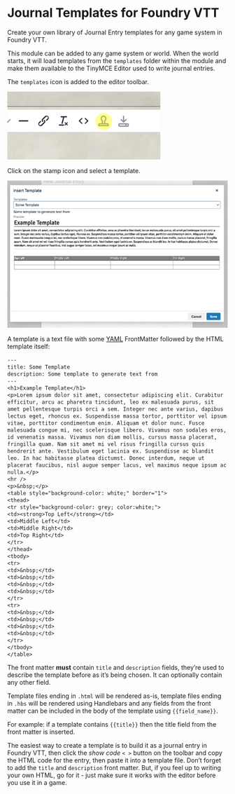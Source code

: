 # Journal Templates for Foundry VTT

Create your own library of Journal Entry templates for any game system in Foundry VTT.

This module can be added to any game system or world. When the world starts, it will load templates from the `templates` folder within the module and make them available to the TinyMCE Editor used to write journal entries.

The `templates` icon is added to the editor toolbar.

![](screen_shot_editor_toolbar.png)

Click on the stamp icon and select a template.

![](screen_shot_template.png)

A template is a text file with some [YAML](https://www.w3schools.io/file/yaml-introduction/) FrontMatter followed by the HTML template itself:

```
---
title: Some Template
description: Some template to generate text from
---
<h1>Example Template</h1>
<p>Lorem ipsum dolor sit amet, consectetur adipiscing elit. Curabitur efficitur, arcu ac pharetra tincidunt, leo ex malesuada purus, sit amet pellentesque turpis orci a sem. Integer nec ante varius, dapibus lectus eget, rhoncus ex. Suspendisse massa tortor, porttitor vel ipsum vitae, porttitor condimentum enim. Aliquam et dolor nunc. Fusce malesuada congue mi, nec scelerisque libero. Vivamus non sodales eros, id venenatis massa. Vivamus non diam mollis, cursus massa placerat, fringilla quam. Nam sit amet mi vel risus fringilla cursus quis hendrerit ante. Vestibulum eget lacinia ex. Suspendisse ac blandit leo. In hac habitasse platea dictumst. Donec interdum, neque ut placerat faucibus, nisl augue semper lacus, vel maximus neque ipsum ac nulla.</p>
<hr />
<p>&nbsp;</p>
<table style="background-color: white;" border="1">
<thead>
<tr style="background-color: grey; color:white;">
<td><strong>Top Left</strong></td>
<td>Middle Left</td>
<td>Middle Right</td>
<td>Top Right</td>
</tr>
</thead>
<tbody>
<tr>
<td>&nbsp;</td>
<td>&nbsp;</td>
<td>&nbsp;</td>
<td>&nbsp;</td>
</tr>
<tr>
<td>&nbsp;</td>
<td>&nbsp;</td>
<td>&nbsp;</td>
<td>&nbsp;</td>
</tr>
</tbody>
</table>
```

The front matter **must** contain `title` and `description` fields, they’re used to describe the template before as it’s being chosen. It can optionally contain any other field.

Template files ending in `.html` will be rendered as-is, template files ending in `.hbs` will be rendered using Handlebars and any fields from the front matter can be included in the body of the template using ``{{field_name}}``.

For example: if a template contains ``{{title}}`` then the title field from the front matter is inserted.

The easiest way to create a template is to build it as a journal entry in Foundry VTT, then click the *show code* ``< >`` button on the toolbar and copy the HTML code for the entry, then paste it into a template file. Don’t forget to add the ``title`` and ``description`` front matter. But, if you feel up to writing your own HTML, go for it - just make sure it works with the editor before you use it in a game.